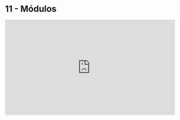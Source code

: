 # 11 - Módulos

<iframe 
        width="560" 
        height="315" 
        src="https://www.youtube.com/embed/7CaZaftRpu4" 
        title="YouTube video player" 
        frameborder="0" 
        allow="accelerometer; autoplay; clipboard-write; encrypted-media; gyroscope; picture-in-picture" 
        allowfullscreen
        >
</iframe>

